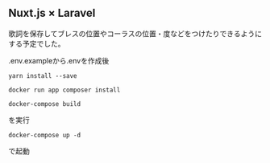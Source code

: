 ## Nuxt.js × Laravel

歌詞を保存してブレスの位置やコーラスの位置・度などをつけたりできるようにする予定でした。

.env.exampleから.envを作成後

```yarn install --save```

```docker run app composer install```

```docker-compose build```

を実行

```docker-compose up -d```

で起動